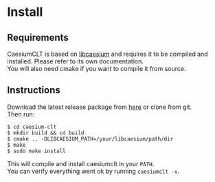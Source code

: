 # Install

## Requirements
CaesiumCLT is based on [libcaesium](https://github.com/Lymphatus/libcaesium) and requires it to be compiled and installed.
Please refer to its own documentation.  
You will also need cmake if you want to compile it from source.

## Instructions

Download the latest release package from [here](https://github.com/Lymphatus/caesium-clt/releases) or clone from git.  
Then run:

    $ cd caesium-clt
    $ mkdir build && cd build
    $ cmake .. -DLIBCAESIUM_PATH=/your/libcaesium/path/dir
    $ make
    $ sudo make install

This will compile and install caesiumclt in your `PATH`.  
You can verify everything went ok by running `caesiumclt -v`.

	